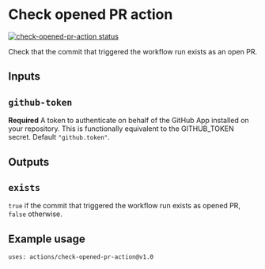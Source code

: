 # Check opened PR action

<p>
  <a href="https://github.com/sogoagain/check-opened-pr-action/actions"><img alt="check-opened-pr-action status" src="https://github.com/sogoagain/check-opened-pr-action/workflows/units-test/badge.svg"></a>
</p>

Check that the commit that triggered the workflow run exists as an open PR.

## Inputs

## `github-token`

**Required** A token to authenticate on behalf of the GitHub App installed on your repository. This is functionally equivalent to the GITHUB_TOKEN secret. Default `"github.token"`.

## Outputs

## `exists`

`true` if the commit that triggered the workflow run exists as opened PR, `false` otherwise.

## Example usage

```
uses: actions/check-opened-pr-action@v1.0
```
